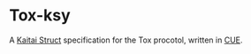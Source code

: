 # Tox-ksy

A [Kaitai Struct](https://kaitai.io/) specification for the Tox procotol, written in [CUE](https://cuelang.org/).
